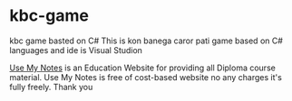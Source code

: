 # kbc-game
kbc game basted on C# 
This is kon banega caror pati game
based on C# languages
and ide is Visual Studion 


<a href="https://usemynotes.com/" rel="dofollow">Use My Notes</a> is an Education Website for providing all Diploma course material. Use My Notes is free of cost-based website no any charges it's fully freely.
Thank you
